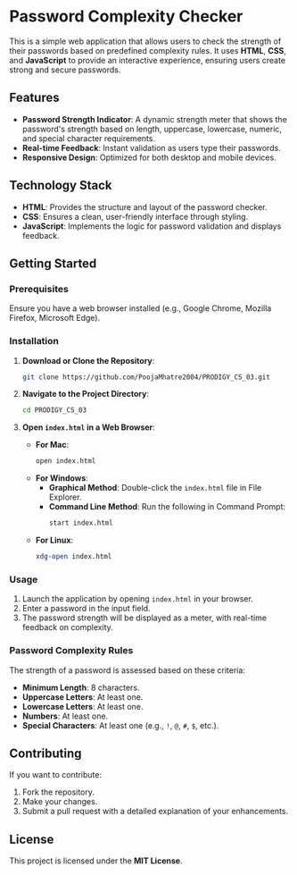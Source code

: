 # Password Complexity Checker

This is a simple web application that allows users to check the strength of their passwords based on predefined complexity rules. It uses **HTML**, **CSS**, and **JavaScript** to provide an interactive experience, ensuring users create strong and secure passwords.

## Features
- **Password Strength Indicator**: A dynamic strength meter that shows the password's strength based on length, uppercase, lowercase, numeric, and special character requirements.
- **Real-time Feedback**: Instant validation as users type their passwords.
- **Responsive Design**: Optimized for both desktop and mobile devices.

## Technology Stack
- **HTML**: Provides the structure and layout of the password checker.
- **CSS**: Ensures a clean, user-friendly interface through styling.
- **JavaScript**: Implements the logic for password validation and displays feedback.

## Getting Started
### Prerequisites
Ensure you have a web browser installed (e.g., Google Chrome, Mozilla Firefox, Microsoft Edge).

### Installation
1. **Download or Clone the Repository**:
   ```bash
   git clone https://github.com/PoojaMhatre2004/PRODIGY_CS_03.git
   ```

2. **Navigate to the Project Directory**:
   ```bash
   cd PRODIGY_CS_03
   ```

3. **Open `index.html` in a Web Browser**:
   - **For Mac**:
     ```bash
     open index.html
     ```
   - **For Windows**:
     - **Graphical Method**: Double-click the `index.html` file in File Explorer.
     - **Command Line Method**: Run the following in Command Prompt:
       ```bash
       start index.html
       ```
   - **For Linux**:
     ```bash
     xdg-open index.html
     ```

### Usage
1. Launch the application by opening `index.html` in your browser.
2. Enter a password in the input field.
3. The password strength will be displayed as a meter, with real-time feedback on complexity.

### Password Complexity Rules
The strength of a password is assessed based on these criteria:
- **Minimum Length**: 8 characters.
- **Uppercase Letters**: At least one.
- **Lowercase Letters**: At least one.
- **Numbers**: At least one.
- **Special Characters**: At least one (e.g., `!`, `@`, `#`, `$`, etc.).

## Contributing
If you want to contribute:
1. Fork the repository.
2. Make your changes.
3. Submit a pull request with a detailed explanation of your enhancements.

## License
This project is licensed under the **MIT License**.
